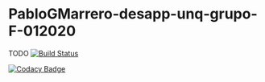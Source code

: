 # PabloGMarrero-desapp-unq-grupo-F-012020

TODO
[![Build Status](https://api.travis-ci.org/PabloGMarrero/desapp-unq-grupo-F-012020.svg?style=svg)](https://travis-ci.org/github/PabloGMarrero/desapp-unq-grupo-F-012020)

[![Codacy Badge](https://api.codacy.com/project/badge/Grade/47dc56996a3242b2b25606a5e65d5fca)](https://www.codacy.com/manual/PabloGMarrero/desapp-unq-grupo-F-012020?utm_source=github.com&amp;utm_medium=referral&amp;utm_content=PabloGMarrero/desapp-unq-grupo-F-012020&amp;utm_campaign=Badge_Grade)